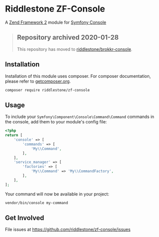 # Riddlestone ZF-Console

A [Zend Framework 2](https://github.com/zendframework) module for [Symfony Console](https://github.com/symfony/console)

> ## Repository archived 2020-01-28
>
> This repository has moved to [riddlestone/brokkr-console](https://github.com/riddlestone/brokkr-console).

## Installation

Installation of this module uses composer. For composer documentation, please refer to
[getcomposer.org](http://getcomposer.org/).

```sh
composer require riddlestone/zf-console
```

## Usage

To include your `Symfony\Component\Console\Command\Command` commands in the console, add them to your module's config file:

```php
<?php
return [
    'console' => [
        'commands' => [
            'My\\Command',
        ],
    ],
    'service_manager' => [
        'factories' => [
            'My\\Command' => 'My\\CommandFactory',
        ],
    ],
];
```

Your command will now be available in your project:
```sh
vendor/bin/console my-command
```

## Get Involved

File issues at https://github.com/riddlestone/zf-console/issues
